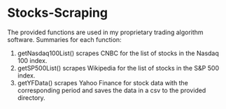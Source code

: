 # Stocks-Scraping

The provided functions are used in my proprietary trading algorithm software. Summaries for each function: 
1. getNasdaq100List() scrapes CNBC for the list of stocks in the Nasdaq 100 index.
2. getSP500List() scrapes Wikipedia for the list of stocks in the S&P 500 index.
3. getYFData() scrapes Yahoo Finance for stock data with the corresponding period and saves the data in a csv to the provided directory. 


